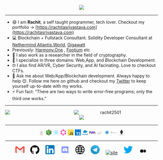 
<div align="center">
 <img src="https://d2poqm5pskresc.cloudfront.net/wp-content/uploads/2019/10/Hi-Tech-Platforms-Information-Services.jpg" height="400px"/>
</div>

*** 

- 😄 I am **Rachit**, a self taught programmer, tech lover. Checkout my portfolio -> [https://rachitasrivastava.com](https://rachitasrivastava.com)
- 💻 Blockchain + Fullstack Consultant. Solidity Developer Consultant at [Nethermind](https://nethermind.io/),[Atlantis.World](https://atlantis.world"), [Gigawatt](https://gigawa.tt)
- Previously: [Harmony.One](https://harmony.one/) , [Footium](https://footium.club) etc
- 💪 I also work as a researcher in the field of cryptography.
- 🔭 I specialize in three domains: Web,App, and Blockchain Development. 
- 🤓 I also find AR/VR, Cyber Security, and AI facinating. Love to checkout CTFs.
- 💬 Ask me about Web/App/Blockchain development. Always happy to help 😊. Follow me here on github and checkout my [Twitter](https://twitter.com/RacSri25) to keep yourself up-to-date with my works.
- ⚡ Fun fact: “There are two ways to write error-free programs; only the third one works.”

***
<div align="center">
 <div style="display: flex; align-items: flex-start;">
 <img width="45%" src="https://github-readme-stats.vercel.app/api?username=rachit2501&count_private=true&include_all_commits=true" />
 
<!-- https://github-readme-stats.vercel.app/api?username=rachit2501&count_private=true&show_icons=true -->


<img width="45%" src="https://github-readme-streak-stats.herokuapp.com/?user=rachit2501&" alt="rachit2501" />
</div>
 
 
<div align="center"><img src="https://komarev.com/ghpvc/?username=rachit2501&color=yellowgreen"/></div>
<!--  
<div align="center">
 <img src="https://komarev.com/ghpvc/?username=rachit2501" />
</div>
--> 

***

<div align="center">
<code><img height="20" src="https://raw.githubusercontent.com/github/explore/80688e429a7d4ef2fca1e82350fe8e3517d3494d/topics/java/java.png"></code>
<code><img height="20" src="https://raw.githubusercontent.com/github/explore/master/topics/nodejs/nodejs.png"></code>
<code><img height="20" src="https://raw.githubusercontent.com/github/explore/master/topics/react/react.png"></code>
<code><img height="20" src="https://raw.githubusercontent.com/github/explore/master/topics/graphql/graphql.png"></code>
<code><img height="20" src="https://raw.githubusercontent.com/github/explore/master/topics/javascript/javascript.png"></code>
<code><img height="20" src="https://raw.githubusercontent.com/github/explore/master/topics/typescript/typescript.png"></code>
<code><img height="20" src="https://raw.githubusercontent.com/github/explore/master/topics/docker/docker.png"></code>
<code><img height="20" src="https://raw.githubusercontent.com/github/explore/master/topics/pwa/pwa.png"></code>
<code><img height="20" src="https://raw.githubusercontent.com/github/explore/master/topics/mysql/mysql.png"></code>
<code><img height="20" src="https://raw.githubusercontent.com/github/explore/master/topics/webpack/webpack.png"></code>
<code><img height="20" src="https://raw.githubusercontent.com/github/explore/master/topics/mongodb/mongodb.png"></code>
<code><img height="20" src="https://raw.githubusercontent.com/github/explore/master/topics/ethereum/ethereum.png"></code>
</div>

***

<p align="center">
 <a href="mailto:rac.sri25@gmail.com"><img src="https://github.com/deut-erium/deut-erium/blob/master/assets/gmail.svg" width="30px" alt="mail"></a> &nbsp; &nbsp;
   <a href="https://github.com/rachit2501"><img src="https://github.com/deut-erium/deut-erium/blob/master/assets/github.svg" width="30px" alt="mail"></a> &nbsp; &nbsp;
  <a href="https://www.linkedin.com/in/rachit-anand-srivastava-345307173/"><img src="https://github.com/deut-erium/deut-erium/blob/master/assets/linkedin.svg" width="30px" alt="LinkedIn"></a> &nbsp; &nbsp;
 <a href="https://discord.com/users/rachit2501#1477"><img src="https://github.com/deut-erium/deut-erium/blob/master/assets/discord.svg" width="30px" alt="LinkedIn"></a> &nbsp; &nbsp;
  <a href="https://rachit2501.live"><img src="https://github.com/deut-erium/deut-erium/blob/master/assets/site.svg" width="30px" alt="site"></a> &nbsp; &nbsp;
   <a href="https://t.me/rachit2501"><img src="https://raw.githubusercontent.com/github/explore/master/topics/telegram/telegram.png" width="30px" alt="site"></a>
 &nbsp; &nbsp;
  <a href="https://gitcoin.co/rachit2501"><img src="https://www.vectorlogo.zone/logos/gitcoinco/gitcoinco-icon.svg" width="30px" alt="site"></a>
 &nbsp; &nbsp;
  <a href="https://twitter.com/RacSri25"><img src="https://raw.githubusercontent.com/deut-erium/deut-erium/master/assets/twitter.svg" width="30px" alt="site"></a>
 &nbsp; &nbsp;
  <a href="https://rachit2501.medium.com/"><img src="https://raw.githubusercontent.com/Medium/medium-logos/master/03_Symbol/01_Black/PNG/RGB/Medium-Symbol-Black-RGB%401x.png" width="30px" alt="site"></a>

</p>
 
